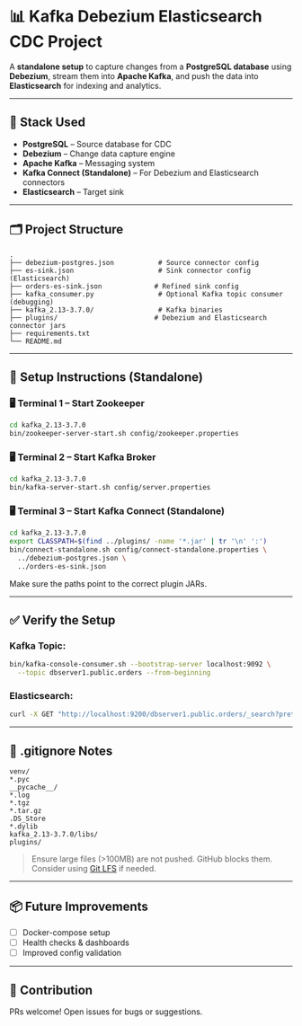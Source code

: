 # 📊 Kafka Debezium Elasticsearch CDC Project

A **standalone setup** to capture changes from a **PostgreSQL database** using **Debezium**, stream them into **Apache Kafka**, and push the data into **Elasticsearch** for indexing and analytics.

---

## 🔧 Stack Used

- **PostgreSQL** – Source database for CDC
- **Debezium** – Change data capture engine
- **Apache Kafka** – Messaging system
- **Kafka Connect (Standalone)** – For Debezium and Elasticsearch connectors
- **Elasticsearch** – Target sink

---

## 🗂️ Project Structure

```
.
├── debezium-postgres.json           # Source connector config
├── es-sink.json                     # Sink connector config (Elasticsearch)
├── orders-es-sink.json             # Refined sink config
├── kafka_consumer.py                # Optional Kafka topic consumer (debugging)
├── kafka_2.13-3.7.0/                # Kafka binaries
├── plugins/                        # Debezium and Elasticsearch connector jars
├── requirements.txt
└── README.md
```

---

## 🚀 Setup Instructions (Standalone)

### 🖥️ Terminal 1 – Start Zookeeper
```bash
cd kafka_2.13-3.7.0
bin/zookeeper-server-start.sh config/zookeeper.properties
```

### 🖥️ Terminal 2 – Start Kafka Broker
```bash
cd kafka_2.13-3.7.0
bin/kafka-server-start.sh config/server.properties
```

### 🖥️ Terminal 3 – Start Kafka Connect (Standalone)
```bash
cd kafka_2.13-3.7.0
export CLASSPATH=$(find ../plugins/ -name '*.jar' | tr '\n' ':')
bin/connect-standalone.sh config/connect-standalone.properties \
  ../debezium-postgres.json \
  ../orders-es-sink.json
```

Make sure the paths point to the correct plugin JARs.

---

## ✅ Verify the Setup

### Kafka Topic:
```bash
bin/kafka-console-consumer.sh --bootstrap-server localhost:9092 \
  --topic dbserver1.public.orders --from-beginning
```

### Elasticsearch:
```bash
curl -X GET "http://localhost:9200/dbserver1.public.orders/_search?pretty"
```

---

## 📌 .gitignore Notes

```
venv/
*.pyc
__pycache__/
*.log
*.tgz
*.tar.gz
.DS_Store
*.dylib
kafka_2.13-3.7.0/libs/
plugins/
```

> Ensure large files (>100MB) are not pushed. GitHub blocks them. Consider using [Git LFS](https://git-lfs.github.com/) if needed.

---

## 📦 Future Improvements

- [ ] Docker-compose setup
- [ ] Health checks & dashboards
- [ ] Improved config validation

---

## 🙌 Contribution

PRs welcome! Open issues for bugs or suggestions.


